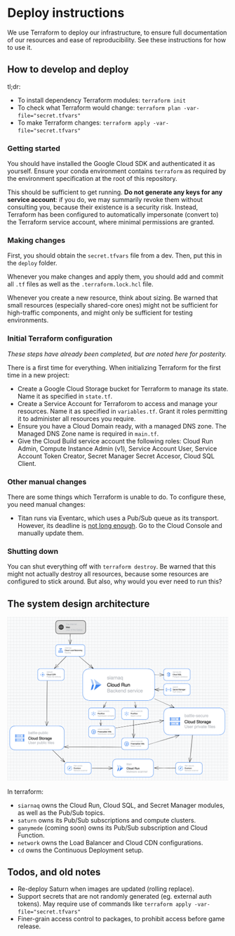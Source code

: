 # Deploy instructions

We use Terraform to deploy our infrastructure, to ensure full documentation of our
resources and ease of reproducibility. See these instructions for how to use it.

## How to develop and deploy

tl;dr:

- To install dependency Terraform modules: `terraform init`
- To check what Terraform would change: `terraform plan -var-file="secret.tfvars"`
- To make Terraform changes: `terraform apply -var-file="secret.tfvars"`

### Getting started

You should have installed the Google Cloud SDK and authenticated it as yourself. Ensure
your conda environment contains `terraform` as required by the environment specification
at the root of this repository.

This should be sufficient to get running. **Do not generate any keys for any service
account**: if you do, we may summarily revoke them without consulting you, because their
existence is a security risk. Instead, Terraform has been configured to automatically
impersonate (convert to) the Terraform service account, where minimal permissions are
granted.

### Making changes

First, you should obtain the `secret.tfvars` file from a dev. Then, put this in the
`deploy` folder.

Whenever you make changes and apply them, you should add and commit all `.tf` files as
well as the `.terraform.lock.hcl` file.

Whenever you create a new resource, think about sizing. Be warned that small resources
(especially shared-core ones) might not be sufficient for high-traffic components, and
might only be sufficient for testing environments.

### Initial Terraform configuration

_These steps have already been completed, but are noted here for posterity._

There is a first time for everything. When initializing Terraform for the first time in
a new project:

- Create a Google Cloud Storage bucket for Terraform to manage its state. Name it as
  specified in `state.tf`.
- Create a Service Account for Terraforom to access and manage your resources. Name it
  as specified in `variables.tf`. Grant it roles permitting it to administer all
  resources you require.
- Ensure you have a Cloud Domain ready, with a managed DNS zone. The Managed DNS Zone
  name is required in `main.tf`.
- Give the Cloud Build service account the following roles: Cloud Run Admin, Compute
  Instance Admin (v1), Service Account User, Service Account Token Creator, Secret
  Manager Secret Accesor, Cloud SQL Client.

### Other manual changes

There are some things which Terraform is unable to do. To configure these, you need
manual changes:

- Titan runs via Eventarc, which uses a Pub/Sub queue as its transport. However, its
  deadline is [not long enough](https://github.com/battlecode/galaxy/issues/239). Go to
  the Cloud Console and manually update them.

### Shutting down

You can shut everything off with `terraform destroy`. Be warned that this might not
actually destroy all resources, because some resources are configured to stick around.
But also, why would you ever need to run this?

## The system design architecture

![](architecture.png)

In terraform:

- `siarnaq` owns the Cloud Run, Cloud SQL, and Secret Manager modules, as well as the
  Pub/Sub topics.
- `saturn` owns its Pub/Sub subscriptions and compute clusters.
- `ganymede` (coming soon) owns its Pub/Sub subscription and Cloud Function.
- `network` owns the Load Balancer and Cloud CDN configurations.
- `cd` owns the Continuous Deployment setup.

## Todos, and old notes

- Re-deploy Saturn when images are updated (rolling replace).
- Support secrets that are not randomly generated (eg. external auth tokens). May
  require use of commands like `terraform apply -var-file="secret.tfvars"`
- Finer-grain access control to packages, to prohibit access before game release.
